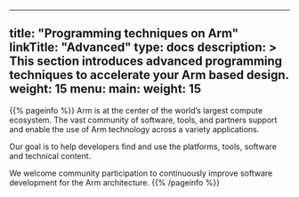 
---
title: "Programming techniques on Arm"
linkTitle: "Advanced"
type: docs
description: >
    This section introduces advanced programming techniques to accelerate your Arm based design.
    weight: 15
menu:
  main:
    weight: 15
---

{{% pageinfo %}}
Arm is at the center of the world’s largest compute ecosystem. The vast community of software, tools, and partners support and enable the use of Arm technology across a variety applications.

Our goal is to help developers find and use the platforms, tools, software and technical content.

We welcome community participation to continuously improve software development for the Arm architecture.
{{% /pageinfo %}}

